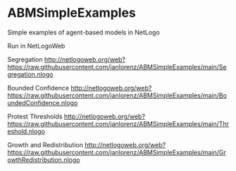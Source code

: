 # ABMSimpleExamples
Simple examples of agent-based models in NetLogo

Run in NetLogoWeb

Segregation
http://netlogoweb.org/web?https://raw.githubusercontent.com/janlorenz/ABMSimpleExamples/main/Segregation.nlogo

Bounded Confidence
http://netlogoweb.org/web?https://raw.githubusercontent.com/janlorenz/ABMSimpleExamples/main/BoundedConfidence.nlogo

Protest Thresholds
http://netlogoweb.org/web?https://raw.githubusercontent.com/janlorenz/ABMSimpleExamples/main/Threshold.nlogo

Growth and Redistribution
http://netlogoweb.org/web?https://raw.githubusercontent.com/janlorenz/ABMSimpleExamples/main/GrowthRedistribution.nlogo

